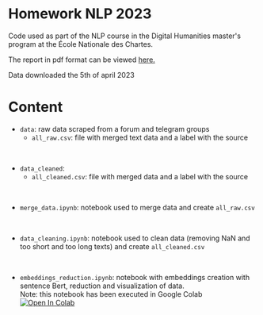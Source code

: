 # Homework NLP 2023
Code used as part of the NLP course in the Digital Humanities master's program at the École Nationale des Chartes.

The report in pdf format can be viewed [here.](https://nbviewer.org/github/savaij/devoir_TAL/blob/main/latex_report/master_document/master_doc.pdf)

Data downloaded the 5th of april 2023
<br>

# Content

- `data`: raw data scraped from a forum and telegram groups
    - `all_raw.csv`: file with merged text data and a label with the source

<br>

- `data_cleaned`:
    - `all_cleaned.csv`: file with merged data and a label with the source

<br>

- `merge_data.ipynb`: notebook used to merge data and create `all_raw.csv`

<br>

- `data_cleaning.ipynb`: notebook used to clean data (removing NaN and too short and too long texts) and create `all_cleaned.csv`

<br>

- `embeddings_reduction.ipynb`: notebook with embeddings creation with sentence Bert, reduction and visualization of data. <br> 
Note: this notebook has been executed in Google Colab <a target="_blank" href="https://colab.research.google.com/github/savaij/devoir_TAL/blob/main/data_preprocessing/embeddings_reduction.ipynb">
  <img src="https://colab.research.google.com/assets/colab-badge.svg" alt="Open In Colab"/>
</a>


